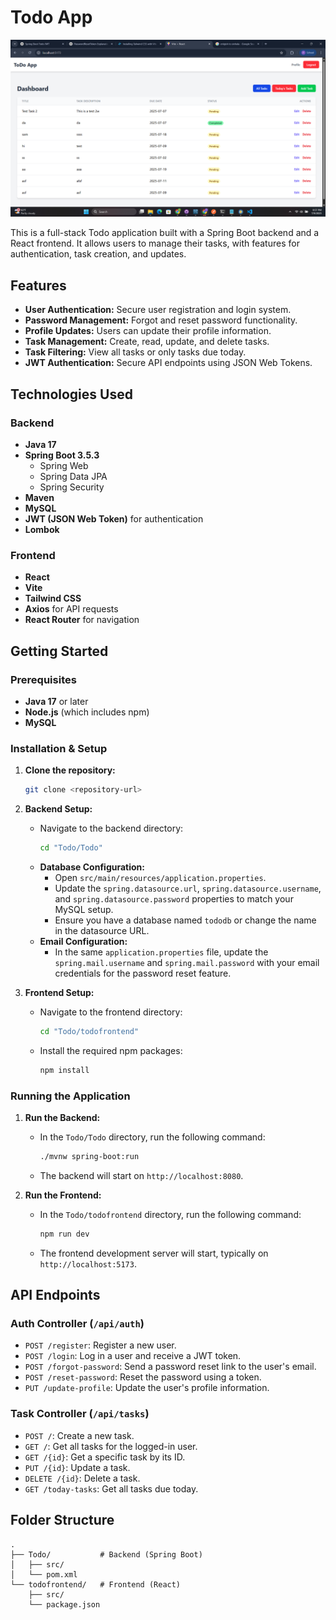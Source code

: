 # Todo App

![Screenshot](./Screenshot%202025-07-09%20215757.png)

This is a full-stack Todo application built with a Spring Boot backend and a React frontend. It allows users to manage their tasks, with features for authentication, task creation, and updates.

## Features

*   **User Authentication:** Secure user registration and login system.
*   **Password Management:** Forgot and reset password functionality.
*   **Profile Updates:** Users can update their profile information.
*   **Task Management:** Create, read, update, and delete tasks.
*   **Task Filtering:** View all tasks or only tasks due today.
*   **JWT Authentication:** Secure API endpoints using JSON Web Tokens.

## Technologies Used

### Backend

*   **Java 17**
*   **Spring Boot 3.5.3**
    *   Spring Web
    *   Spring Data JPA
    *   Spring Security
*   **Maven**
*   **MySQL**
*   **JWT (JSON Web Token)** for authentication
*   **Lombok**

### Frontend

*   **React**
*   **Vite**
*   **Tailwind CSS**
*   **Axios** for API requests
*   **React Router** for navigation

## Getting Started

### Prerequisites

*   **Java 17** or later
*   **Node.js** (which includes npm)
*   **MySQL**

### Installation & Setup

1.  **Clone the repository:**
    ```bash
    git clone <repository-url>
    ```

2.  **Backend Setup:**
    *   Navigate to the backend directory:
        ```bash
        cd "Todo/Todo"
        ```
    *   **Database Configuration:**
        *   Open `src/main/resources/application.properties`.
        *   Update the `spring.datasource.url`, `spring.datasource.username`, and `spring.datasource.password` properties to match your MySQL setup.
        *   Ensure you have a database named `tododb` or change the name in the datasource URL.
    *   **Email Configuration:**
        *   In the same `application.properties` file, update the `spring.mail.username` and `spring.mail.password` with your email credentials for the password reset feature.

3.  **Frontend Setup:**
    *   Navigate to the frontend directory:
        ```bash
        cd "Todo/todofrontend"
        ```
    *   Install the required npm packages:
        ```bash
        npm install
        ```

### Running the Application

1.  **Run the Backend:**
    *   In the `Todo/Todo` directory, run the following command:
        ```bash
        ./mvnw spring-boot:run
        ```
    *   The backend will start on `http://localhost:8080`.

2.  **Run the Frontend:**
    *   In the `Todo/todofrontend` directory, run the following command:
        ```bash
        npm run dev
        ```
    *   The frontend development server will start, typically on `http://localhost:5173`.

## API Endpoints

### Auth Controller (`/api/auth`)

*   `POST /register`: Register a new user.
*   `POST /login`: Log in a user and receive a JWT token.
*   `POST /forgot-password`: Send a password reset link to the user's email.
*   `POST /reset-password`: Reset the password using a token.
*   `PUT /update-profile`: Update the user's profile information.

### Task Controller (`/api/tasks`)

*   `POST /`: Create a new task.
*   `GET /`: Get all tasks for the logged-in user.
*   `GET /{id}`: Get a specific task by its ID.
*   `PUT /{id}`: Update a task.
*   `DELETE /{id}`: Delete a task.
*   `GET /today-tasks`: Get all tasks due today.

## Folder Structure

```
.
├── Todo/           # Backend (Spring Boot)
│   ├── src/
│   └── pom.xml
└── todofrontend/   # Frontend (React)
    ├── src/
    └── package.json
```
